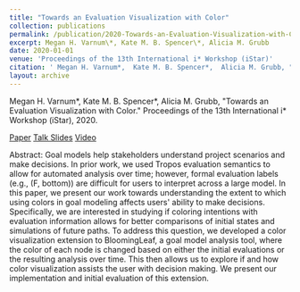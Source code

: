 ```yaml
---
title: "Towards an Evaluation Visualization with Color"
collection: publications
permalink: /publication/2020-Towards-an-Evaluation-Visualization-with-Color
excerpt: Megan H. Varnum\*, Kate M. B. Spencer\*, Alicia M. Grubb
date: 2020-01-01
venue: 'Proceedings of the 13th International i* Workshop (iStar)'
citation: ' Megan H. Varnum*,  Kate M. B. Spencer*,  Alicia M. Grubb, "Towards an Evaluation Visualization with Color." Proceedings of the 13th International i* Workshop (iStar), 2020.'
layout: archive
---
```

 Megan H. Varnum\*,  Kate M. B. Spencer\*,  Alicia M. Grubb, "Towards an Evaluation Visualization with Color." Proceedings of the 13th International i\* Workshop (iStar), 2020.

[Paper](http://ceur-ws.org/Vol-2641/paper_14.pdf) [Talk Slides](https://amgrubb.github.io/files/iStar2020_Paper01_presentation.pdf) [Video](https://drive.google.com/file/d/1CnmKdA-v1OGUZPtzRBW2Koc1UIgqV_D-/view)

Abstract: Goal models help stakeholders understand project scenarios and make decisions. In prior work, we used Tropos evaluation semantics to allow for automated analysis over time; however, formal evaluation labels (e.g., (F, bottom)) are difficult for users to interpret across a large model. In this paper, we present our work towards understanding the extent to which using colors in goal modeling affects users' ability to make decisions. Specifically, we are interested in studying if coloring intentions with evaluation information allows for better comparisons of initial states and simulations of future paths. To address this question, we developed a color visualization extension to BloomingLeaf, a goal model analysis tool, where the color of each node is changed based on either the initial evaluations or the resulting analysis over time. This then allows us to explore if and how color visualization assists the user with decision making. We present our implementation and initial evaluation of this extension.
